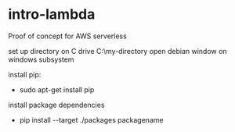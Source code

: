 # intro-lambda
Proof of concept for AWS serverless

set up directory on C drive C:\my-directory
open debian window on windows subsystem

install pip:
  - sudo apt-get install pip

install package dependencies
  - pip install --target ./packages packagename

